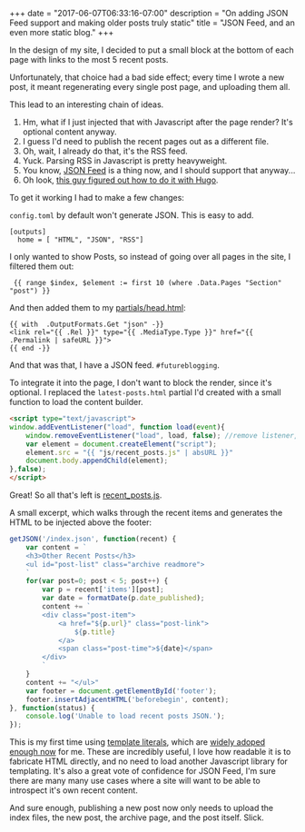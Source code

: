 +++
date = "2017-06-07T06:33:16-07:00"
description = "On adding JSON Feed support and making older posts truly static"
title = "JSON Feed, and an even more static blog."
+++

In the design of my site, I decided to put a small block at the bottom of each page with links to the most 5 recent posts.

Unfortunately, that choice had a bad side effect; every time I wrote a new post, it meant regenerating every single post page, and uploading them all.

This lead to an interesting chain of ideas.

1. Hm, what if I just injected that with Javascript after the page render? It's optional content anyway.
2. I guess I'd need to publish the recent pages out as a different file.
3. Oh, wait, I already do that, it's the RSS feed.
4. Yuck. Parsing RSS in Javascript is pretty heavyweight.
5. You know, [JSON Feed](https://jsonfeed.org/) is a thing now, and I should support that anyway...
6. Oh look, [this guy figured out how to do it with Hugo](https://rumproarious.com/2017/05/17/json-feed-for-hugo/).

To get it working I had to make a few changes:

`config.toml` by default won't generate JSON. This is easy to add.

```
[outputs]
  home = [ "HTML", "JSON", "RSS"]
```

I only wanted to show Posts, so instead of going over all pages in the site, I filtered them out:

```
 {{ range $index, $element := first 10 (where .Data.Pages "Section" "post") }}
```

And then added them to my [partials/head.html](https://github.com/jbarratt/serialized-hugo/blob/master/themes/serialized/layouts/partials/head.html):

```
{{ with  .OutputFormats.Get "json" -}}
<link rel="{{ .Rel }}" type="{{ .MediaType.Type }}" href="{{ .Permalink | safeURL }}">
{{ end -}}
```

And that was that, I have a JSON feed. `#futureblogging`.

To integrate it into the page, I don't want to block the render, since it's optional. I replaced the `latest-posts.html` partial I'd created with a small function to load the content builder.

```html
<script type="text/javascript">
window.addEventListener("load", function load(event){
    window.removeEventListener("load", load, false); //remove listener, no longer needed #tidy
    var element = document.createElement("script");
    element.src = "{{ "js/recent_posts.js" | absURL }}"
    document.body.appendChild(element);
},false);
</script>
```

Great! So all that's left is [recent_posts.js](https://github.com/jbarratt/serialized-hugo/blob/master/themes/serialized/static/js/recent_posts.js).

A small excerpt, which walks through the recent items and generates the HTML to be injected above the footer:

```javascript
getJSON('/index.json', function(recent) {
	var content = `
	<h3>Other Recent Posts</h3>
	<ul id="post-list" class="archive readmore">
	`
	for(var post=0; post < 5; post++) {
		var p = recent['items'][post];
		var date = formatDate(p.date_published);
		content += `
		<div class="post-item">
			<a href="${p.url}" class="post-link">
				${p.title}
			</a>
			<span class="post-time">${date}</span>
		</div>
		`
	}
	content += "</ul>"
	var footer = document.getElementById('footer');
	footer.insertAdjacentHTML('beforebegin', content);
}, function(status) {
	console.log('Unable to load recent posts JSON.');
});
```

This is my first time using [template literals](https://developer.mozilla.org/en-US/docs/Web/JavaScript/Reference/Template_literals), which are [widely adoped enough now](http://caniuse.com/#search=template%20literals) for me. These are incredibly useful, I love how readable it is to fabricate HTML directly, and no need to load another Javascript library for templating. It's also a great vote of confidence for JSON Feed, I'm sure there are many many use cases where a site will want to be able to introspect it's own recent content.

And sure enough, publishing a new post now only needs to upload the index files, the new post, the archive page, and the post itself. Slick.

